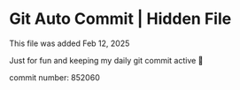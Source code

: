 # Git Auto Commit | Hidden File

This file was added Feb 12, 2025

Just for fun and keeping my daily git commit active 🤪

commit number: 852060
